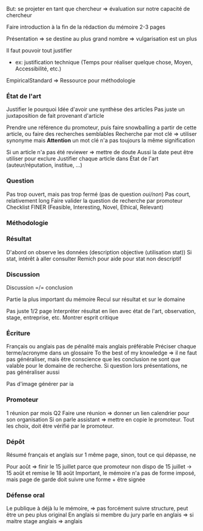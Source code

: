 But: se projeter en tant que chercheur => évaluation sur notre capacité de chercheur

Faire introduction à la fin de la rédaction du mémoire 
2-3 pages

Présentation => se destine au plus grand nombre => vulgarisation est un plus

Il faut pouvoir tout justifier
- ex: justification technique (Temps pour réaliser quelque chose, Moyen, Accessibilité, etc.)

EmpiricalStandard => Ressource pour méthodologie

### État de l'art
Justifier le pourquoi
Idée d'avoir une synthèse des articles
Pas juste un juxtaposition de fait provenant d'article

Prendre une référence du promoteur, puis faire snowballing a partir de cette article, ou faire des recherches semblables
Recherche par mot clé => utiliser synonyme mais **Attention** un mot clé n'a pas toujours la même signification

Si un article n'a pas été reviewer => mettre de doute
Aussi la date peut être utiliser pour exclure 
Justifier chaque article dans État de l'art (auteur/réputation, institue, ...)

### Question
Pas trop ouvert, mais pas trop fermé (pas de question *oui/non*)
Pas court, relativement long
Faire valider la question de recherche par promoteur
Checklist FINER (Feasible, Interesting, Novel, Ethical, Relevant)


### Méthodologie

### Résultat
D'abord on observe les données (description objective (utilisation stat))
Si stat, intérêt à aller consulter Remich pour aide pour stat non descriptif

### Discussion

Discussion =/= conclusion

Partie la plus important du mémoire
Recul sur résultat et sur le domaine

Pas juste 1/2 page
Interpréter résultat en lien avec état de l'art, observation, stage, entreprise, etc.
Montrer esprit critique


### Écriture
Français ou anglais pas de pénalité mais anglais préférable
Préciser chaque terme/acronyme dans un glossaire
To the best of my knowledge => il ne faut pas généraliser, mais être conscience que les conclusion ne sont que valable pour le domaine de recherche. Si question lors présentations, ne pas généraliser aussi

Pas d'image générer par ia

### Promoteur
1 réunion par mois Q2
Faire une réunion => donner un lien calendrier pour son organisation
Si on parle assistant => mettre en copie le promoteur.
Tout les choix, doit être vérifié par le promoteur.

### Dépôt
Résumé français et anglais sur 1 même page, sinon, tout ce qui dépasse, ne 

Pour août => finir le 15 juillet parce que promoteur non dispo de 15 juillet -> 15 août et remise le 18 août
Important, le mémoire n'a pas de forme imposé, mais page de garde doit suivre une forme + être signée


### Défense oral
Le publique à déjà lu le mémoire, => pas forcément suivre structure, peut être un peu plus original
En anglais si membre du jury parle en anglais => si maitre stage anglais => anglais



